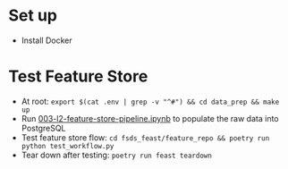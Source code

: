 # Set up

- Install Docker

# Test Feature Store
- At root: `export $(cat .env | grep -v "^#") && cd data_prep && make up`
- Run [003-l2-feature-store-pipeline.ipynb](../../notebooks/003-l2-feature-store-pipeline.ipynb) to populate the raw data into PostgreSQL
- Test feature store flow: `cd fsds_feast/feature_repo && poetry run python test_workflow.py`
- Tear down after testing: `poetry run feast teardown`
